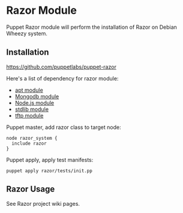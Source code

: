 # Razor Module

Puppet Razor module will perform the installation of Razor on Debian Wheezy system.

## Installation

https://github.com/puppetlabs/puppet-razor

Here's a list of dependency for razor module:

* [apt module](https://github.com/puppetlabs/puppet-apt)
* [Mongodb module](https://github.com/puppetlabs/puppetlabs-mongodb)
* [Node.js module](https://github.com/puppetlabs/puppetlabs-nodejs)
* [stdlib module](https://github.com/puppetlabs/puppetlabs-stdlib)
* [tftp module](https://github.com/puppetlabs/puppetlabs-tftp)

Puppet master, add razor class to target node:

    node razor_system {
      include razor
    }

Puppet apply, apply test manifests:

    puppet apply razor/tests/init.pp

## Razor Usage

See Razor project wiki pages.
